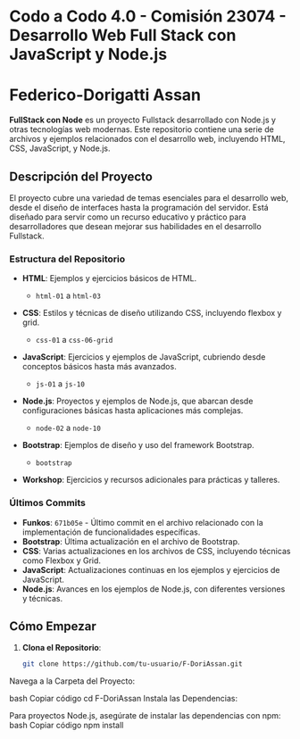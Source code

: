 ﻿# Codo a Codo 4.0 - Comisión 23074 - Desarrollo Web Full Stack con JavaScript y Node.js
 # Federico-Dorigatti Assan

**FullStack con Node** es un proyecto Fullstack desarrollado con Node.js y otras tecnologías web modernas. Este repositorio contiene una serie de archivos y ejemplos relacionados con el desarrollo web, incluyendo HTML, CSS, JavaScript, y Node.js.

## Descripción del Proyecto

El proyecto cubre una variedad de temas esenciales para el desarrollo web, desde el diseño de interfaces hasta la programación del servidor. Está diseñado para servir como un recurso educativo y práctico para desarrolladores que desean mejorar sus habilidades en el desarrollo Fullstack.

### Estructura del Repositorio

- **HTML**: Ejemplos y ejercicios básicos de HTML.
  - `html-01` a `html-03`

- **CSS**: Estilos y técnicas de diseño utilizando CSS, incluyendo flexbox y grid.
  - `css-01` a `css-06-grid`

- **JavaScript**: Ejercicios y ejemplos de JavaScript, cubriendo desde conceptos básicos hasta más avanzados.
  - `js-01` a `js-10`

- **Node.js**: Proyectos y ejemplos de Node.js, que abarcan desde configuraciones básicas hasta aplicaciones más complejas.
  - `node-02` a `node-10`

- **Bootstrap**: Ejemplos de diseño y uso del framework Bootstrap.
  - `bootstrap`

- **Workshop**: Ejercicios y recursos adicionales para prácticas y talleres.

### Últimos Commits

- **Funkos**: `671b05e` - Último commit en el archivo relacionado con la implementación de funcionalidades específicas.
- **Bootstrap**: Última actualización en el archivo de Bootstrap.
- **CSS**: Varias actualizaciones en los archivos de CSS, incluyendo técnicas como Flexbox y Grid.
- **JavaScript**: Actualizaciones continuas en los ejemplos y ejercicios de JavaScript.
- **Node.js**: Avances en los ejemplos de Node.js, con diferentes versiones y técnicas.

## Cómo Empezar

1. **Clona el Repositorio**:
   ```bash
   git clone https://github.com/tu-usuario/F-DoriAssan.git
Navega a la Carpeta del Proyecto:

bash
Copiar código
cd F-DoriAssan
Instala las Dependencias:

Para proyectos Node.js, asegúrate de instalar las dependencias con npm:
bash
Copiar código
npm install
